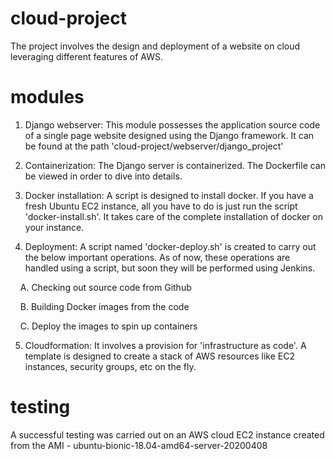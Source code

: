 # cloud-project
The project involves the design and deployment of a website on cloud leveraging different features of AWS.

# modules
1. Django webserver:
This module possesses the application source code of a single page website designed using the Django framework. It can be found at the path 'cloud-project/webserver/django_project'

2. Containerization:
The Django server is containerized. The Dockerfile can be viewed in order to dive into details.

3. Docker installation:
A script is designed to install docker. If you have a fresh Ubuntu EC2 instance, all you have to do is just run the script 'docker-install.sh'. It takes care of the complete installation of docker on your instance. 

4. Deployment:
A script named 'docker-deploy.sh' is created to carry out the below important operations. As of now, these operations are handled using a script, but soon they will be performed using Jenkins. 

            A. Checking out source code from Github
      
            B. Building Docker images from the code
    
            C. Deploy the images to spin up containers
          
5. Cloudformation:
It involves a provision for 'infrastructure as code'. A template is designed to create a stack of AWS resources like EC2 instances, security groups, etc on the fly. 


# testing
A successful testing was carried out on an AWS cloud EC2 instance created from the AMI - ubuntu-bionic-18.04-amd64-server-20200408
